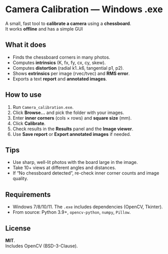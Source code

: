 # Camera Calibration — Windows .exe

A small, fast tool to **calibrate a camera** using a **chessboard**.  
It works **offline** and has a simple GUI

## What it does
- Finds the chessboard corners in many photos.
- Computes **intrinsics** (K, fx, fy, cx, cy, skew).
- Computes **distortion** (radial k1..k6, tangential p1, p2).
- Shows **extrinsics** per image (rvec/tvec) and **RMS error**.
- Exports a text **report** and **annotated images**.

## How to use
1. Run `Camera_calibration.exe`.
2. Click **Browse…** and pick the folder with your images.
3. Enter **inner corners** (cols × rows) and **square size** (mm).  
4. Click **Calibrate**.
5. Check results in the **Results** panel and the **Image viewer**.
6. Use **Save report** or **Export annotated images** if needed.

## Tips
- Use sharp, well-lit photos with the board large in the image.
- Take 10+ views at different angles and distances.
- If “No chessboard detected”, re-check inner corner counts and image quality.

## Requirements
- Windows 7/8/10/11. The `.exe` includes dependencies (OpenCV, Tkinter).
- From source: Python 3.9+, `opencv-python`, `numpy`, `Pillow`.

## License
**MIT**.  
Includes OpenCV (BSD-3-Clause).
